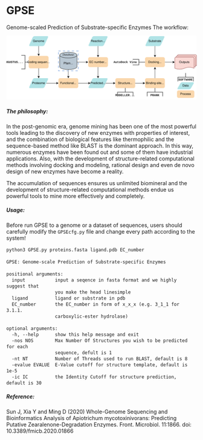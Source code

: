 # GPSE
Genome-scaled Prediction of Substrate-specific Enzymes
The workflow:

![img](/img/GASSER.svg)

##### The philosophy:

In the post-genomic era, genome mining has been one of the most powerful tools leading to the discovery of new enzymes with properties of interest, and the combination of biological features like thermophilic and the sequence-based method like BLAST is the dominant approach. In this way, numerous enzymes have been found out and some of them have industrial applications. Also, with the development of structure-related computational methods involving docking and modeling, rational design and even de novo design of new enzymes have become a reality.

The accumulation of sequences ensures us unlimited biomineral and the development of structure-related computational methods endue us powerful tools to mine more effectively and completely.

##### Usage:  
Before run GPSE to a genome or a dataset of sequences, users should carefully modify the `GPSEcfg.py` file and change every path according to the system!  
```
python3 GPSE.py proteins.fasta ligand.pdb EC_number

GPSE: Genome-scale Prediction of Substrate-specific Enzymes

positional arguments:
  input           input a seqence in fasta format and we highly suggest that
                  you make the head linesimple
  ligand          ligand or substrate in pdb
  EC_number       the EC_number in form of x_x_x (e.g. 3_1_1 for 3.1.1.
                  carboxylic-ester hydrolase)

optional arguments:
  -h, --help      show this help message and exit
  -nos NOS        Max Number Of Structures you wish to be predicted for each
                  sequence, defult is 1
  -nt NT          Number of Threads used to run BLAST, default is 8
  -evalue EVALUE  E-Value cutoff for structure template, default is 1e-5
  -ic IC          the Identity Cutoff for structure prediction, default is 30
```
##### Reference:  
Sun J, Xia Y and Ming D (2020) Whole-Genome Sequencing and Bioinformatics Analysis of Apiotrichum mycotoxinivorans: Predicting Putative Zearalenone-Degradation Enzymes. Front. Microbiol. 11:1866. doi: 10.3389/fmicb.2020.01866
